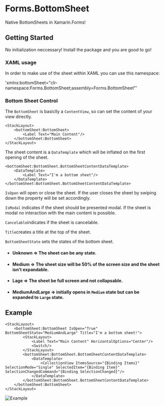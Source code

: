 # Forms.BottomSheet

Native BottomSheets in Xamarin.Forms!

## Getting Started

No initialization neccessary! Install the package and you are good to go! 

### XAML usage

In order to make use of the sheet within XAML you can use this namespace:

'xmlns:bottomSheet="clr-namespace:Forms.BottomSheet;assembly=Forms.BottomSheet"'

### Bottom Sheet Control

The `BottomSheet` is basiclly a `ContentView`, so can set the content of your view directly.
```
<StackLayout>
    <bottomSheet:BottomSheet>
        <Label Text="Main Content"/>
    </bottomSheet:BottomSheet>
</StackLayout>
```
The sheet content is a `DataTemplate` which will be inflated on the first opening of the sheet.
```
<bottomSheet:BottomSheet.BottomSheetContentDataTemplate>
    <DataTemplate>
        <Label Text="I'm a bottom sheet"/>
    </DataTemplate>
</bottomSheet:BottomSheet.BottomSheetContentDataTemplate>
```
`IsOpen` will open or close the sheet. If the user closes the sheet by swiping down the property will be set accordingly.

`IsModal` indicates if the sheet should be presented modal. If the sheet is modal no interaction with the main content is possible.

`Cancelable`indicates if the sheet is cancelable.

`Title`creates a title at the top of the sheet.

`BottomSheetState` sets the states of the bottom sheet.
 - #### Unknown => The sheet can be any state.
 - #### Medium  => The sheet size will be 50% of the screen size and the sheet isn't expandable.
 - #### Lage => The sheet be full screen and not collapsable.
 - #### MediumAndLarge => initially opens in `Medium` state but can be expanded to `Large` state.

## Example
```
<StackLayout>
    <bottomSheet:BottomSheet IsOpen="True" BottomSheetState="MediumAndLarge" Title="I'm a bottom sheet!">
        <StackLayout>
            <Label Text="Main Content" HorizontalOptions="Center"/>
            <Switch/>
        </StackLayout>
        <bottomSheet:BottomSheet.BottomSheetContentDataTemplate>
            <DataTemplate>
                <CollectionView ItemsSource="{Binding Items}" SelectionMode="Single" SelectedItem="{Binding Item}" SelectionChangedCommand="{Binding SelectionChanged}"/>
            </DataTemplate>
        </bottomSheet:BottomSheet.BottomSheetContentDataTemplate>
    </bottomSheet:BottomSheet>
</StackLayout>
```
![Example](https://user-images.githubusercontent.com/56133182/173190335-fc9ef962-f380-40c1-985e-9dd8d3d108a3.gif)

